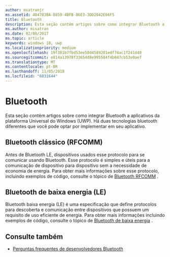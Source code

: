 ```yaml
---
author: msatranjr
ms.assetid: 404783BA-8859-4BFB-86E3-3DD2042E66F5
title: Bluetooth
description: Esta seção contém artigos sobre como integrar Bluetooth a aplicativos UWP (Plataforma Universal do Windows), incluindo como usar RFCOMM, GATT e anúncios LE (baixa energia).
ms.author: misatran
ms.date: 02/08/2017
ms.topic: article
keywords: windows 10, uwp
ms.localizationpriority: medium
ms.openlocfilehash: 19f381b7fbd53ee50d4589201edf74ac1f241d40
ms.sourcegitcommit: e814a13978f33654d8e995584f4b047cb53e0aef
ms.translationtype: MT
ms.contentlocale: pt-BR
ms.lasthandoff: 11/05/2018
ms.locfileid: "6031644"
---
```

# <a name="bluetooth"></a>Bluetooth
Esta seção contém artigos sobre como integrar Bluetooth a aplicativos da plataforma Universal do Windows (UWP). Há duas tecnologias bluetooth diferentes que você pode optar por implementar em seu aplicativo.

## <a name="classic-bluetooth-rfcomm"></a>Bluetooth clássico (RFCOMM)
Antes de Bluetooth LE, dispositivos usados esse protocolo para se comunicar usando Bluetooth. Esse protocolo é simples e úteis para a comunicação de dispositivo para dispositivo sem a necessidade de economia de energia. Para obter mais informações sobre esse protocolo, incluindo exemplos de código, consulte o tópico de [Bluetooth RFCOMM](send-or-receive-files-with-rfcomm.md) .

## <a name="bluetooth-low-energy-le"></a>Bluetooth de baixa energia (LE)
Bluetooth baixa energia (LE) é uma especificação que define protocolos para descoberta e comunicação entre dispositivos que possuem um requisito de uso eficiente de energia. Para obter mais informações incluindo exemplos de código, consulte o tópico de [Bluetooth de baixa energia](bluetooth-low-energy-overview.md) .

## <a name="see-also"></a>Consulte também
- [Perguntas frequentes de desenvolvedores Bluetooth](bluetooth-dev-faq.md)